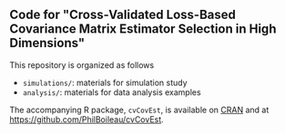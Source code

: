 ## Code for "Cross-Validated Loss-Based Covariance Matrix Estimator Selection in High Dimensions"

This repository is organized as follows

- `simulations/`: materials for simulation study
- `analysis/`: materials for data analysis examples

The accompanying R package, `cvCovEst`, is available on [CRAN](https://CRAN.R-project.org/package=cvCovEst) and at https://github.com/PhilBoileau/cvCovEst.
